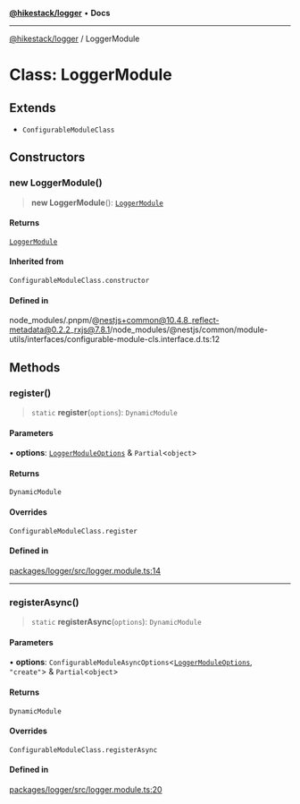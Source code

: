 [**@hikestack/logger**](/official/reference/logger/index.md) • **Docs**

***

[@hikestack/logger](/official/reference/logger/globals.md) / LoggerModule

# Class: LoggerModule

## Extends

- `ConfigurableModuleClass`

## Constructors

### new LoggerModule()

> **new LoggerModule**(): [`LoggerModule`](/official/reference/logger/classes/LoggerModule.md)

#### Returns

[`LoggerModule`](/official/reference/logger/classes/LoggerModule.md)

#### Inherited from

`ConfigurableModuleClass.constructor`

#### Defined in

node\_modules/.pnpm/@nestjs+common@10.4.8\_reflect-metadata@0.2.2\_rxjs@7.8.1/node\_modules/@nestjs/common/module-utils/interfaces/configurable-module-cls.interface.d.ts:12

## Methods

### register()

> `static` **register**(`options`): `DynamicModule`

#### Parameters

• **options**: [`LoggerModuleOptions`](/official/reference/logger/interfaces/LoggerModuleOptions.md) & `Partial`\<`object`\>

#### Returns

`DynamicModule`

#### Overrides

`ConfigurableModuleClass.register`

#### Defined in

[packages/logger/src/logger.module.ts:14](https://github.com/hikestack/hike/blob/c92ba77258ca8fade42047e4fbc66f1760864ed9/packages/logger/src/logger.module.ts#L14)

***

### registerAsync()

> `static` **registerAsync**(`options`): `DynamicModule`

#### Parameters

• **options**: `ConfigurableModuleAsyncOptions`\<[`LoggerModuleOptions`](/official/reference/logger/interfaces/LoggerModuleOptions.md), `"create"`\> & `Partial`\<`object`\>

#### Returns

`DynamicModule`

#### Overrides

`ConfigurableModuleClass.registerAsync`

#### Defined in

[packages/logger/src/logger.module.ts:20](https://github.com/hikestack/hike/blob/c92ba77258ca8fade42047e4fbc66f1760864ed9/packages/logger/src/logger.module.ts#L20)
